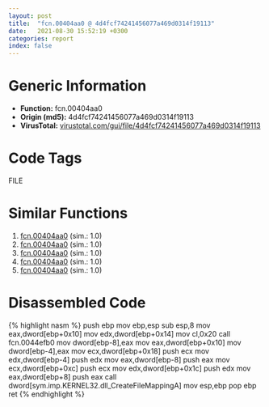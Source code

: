 ```yaml
---
layout: post
title:  "fcn.00404aa0 @ 4d4fcf74241456077a469d0314f19113"
date:   2021-08-30 15:52:19 +0300
categories: report
index: false
---
```


# Generic Information
- **Function:** fcn.00404aa0
- **Origin (md5):** 4d4fcf74241456077a469d0314f19113
- **VirusTotal:** [virustotal.com/gui/file/4d4fcf74241456077a469d0314f19113][virustotal_ref]

# Code Tags
<span class="tag" id="FILE">FILE</span>


# Similar Functions

1. [fcn.00404aa0][similar_1_ref] (sim.: 1.0)
2. [fcn.00404aa0][similar_2_ref] (sim.: 1.0)
3. [fcn.00404aa0][similar_3_ref] (sim.: 1.0)
4. [fcn.00404aa0][similar_4_ref] (sim.: 1.0)
5. [fcn.00404aa0][similar_5_ref] (sim.: 1.0)


# Disassembled Code

{% highlight nasm %}
push ebp
mov ebp,esp
sub esp,8
mov eax,dword[ebp+0x10]
mov edx,dword[ebp+0x14]
mov cl,0x20
call fcn.0044efb0
mov dword[ebp-8],eax
mov eax,dword[ebp+0x10]
mov dword[ebp-4],eax
mov ecx,dword[ebp+0x18]
push ecx
mov edx,dword[ebp-4]
push edx
mov eax,dword[ebp-8]
push eax
mov ecx,dword[ebp+0xc]
push ecx
mov edx,dword[ebp+0x1c]
push edx
mov eax,dword[ebp+8]
push eax
call dword[sym.imp.KERNEL32.dll_CreateFileMappingA]
mov esp,ebp
pop ebp
ret 
{% endhighlight %}


[similar_1_ref]: /report/fcn.00404aa0@f12f9592fdd7a957b636b9ae1acd018a
[similar_2_ref]: /report/fcn.00404aa0@f364e12ffcdf9578b1eb1588196b803b
[similar_3_ref]: /report/fcn.00404aa0@250c15fdfedf90389001a715f8f899f1
[similar_4_ref]: /report/fcn.00404aa0@af7b97cbe46a9bbd53bd01a871bc3681
[similar_5_ref]: /report/fcn.00404aa0@c398239b28fba40957850413e73ec9b2
[virustotal_ref]: https://www.virustotal.com/gui/file/4d4fcf74241456077a469d0314f19113